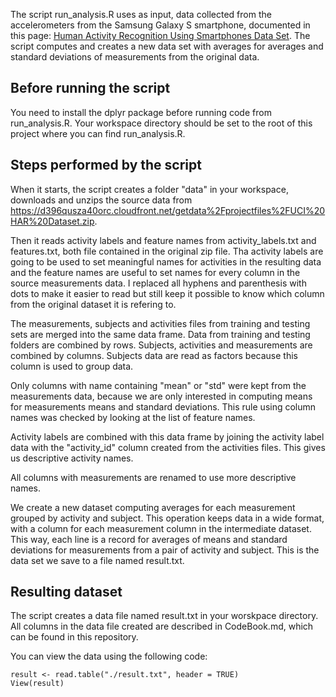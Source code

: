 
The script run_analysis.R uses as input, data collected from the accelerometers from the Samsung Galaxy S smartphone, documented in this page: [Human Activity Recognition Using Smartphones Data Set](http://archive.ics.uci.edu/ml/datasets/Human+Activity+Recognition+Using+Smartphones). The script computes and creates a new data set with averages for averages and standard deviations of measurements from the original data.

Before running the script
--------------------------

You need to install the dplyr package before running code from run_analysis.R. Your workspace directory should be set to the root of this project where you can find run_analysis.R.

Steps performed by the script
------------------------------

When it starts, the script creates a folder "data" in your workspace, downloads and unzips the source data from https://d396qusza40orc.cloudfront.net/getdata%2Fprojectfiles%2FUCI%20HAR%20Dataset.zip.

Then it reads activity labels and feature names from activity_labels.txt and features.txt, both file contained in the original zip file. Tha activity labels are going to be used to set meaningful names for activities in the resulting data and the feature names are useful to set names for every column in the source measurements data. I replaced all hyphens and parenthesis with dots to make it easier to read but still keep it possible to know which column from the original dataset it is refering to.

The measurements, subjects and activities files from training and testing sets are merged into the same data frame. Data from training and testing folders are combined by rows. Subjects, activities and measurements are combined by columns. Subjects data are read as factors because this column is used to group data.

Only columns with name containing "mean" or "std" were kept from the measurements data, because we are only interested in computing means for measurements means and standard deviations. This rule using column names was checked by looking at the list of feature names.

Activity labels are combined with this data frame by joining the activity label data with the "activity_id" column created from the activities files. This gives us descriptive activity names.

All columns with measurements are renamed to use more descriptive names.

We create a new dataset computing averages for each measurement grouped by activity and subject. This operation keeps data in a wide format, with a column for each measurement column in the intermediate dataset. This way, each line is a record for averages of means and standard deviations for measurements from a pair of activity and subject. This is the data set we save to a file named result.txt.

Resulting dataset
------------------

The script creates a data file named result.txt in your worskpace directory. All columns in the data file created are described in CodeBook.md, which can be found in this repository.

You can view the data using the following code:

	result <- read.table("./result.txt", header = TRUE) 
	View(result)